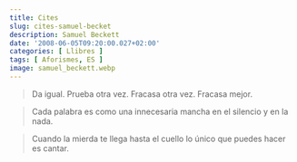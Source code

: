 ```yaml
---
title: Cites
slug: cites-samuel-becket
description: Samuel Beckett
date: '2008-06-05T09:20:00.027+02:00'
categories: [ Llibres ]
tags: [ Aforismes, ES ]
image: samuel_beckett.webp
---
```


> Da igual. Prueba otra vez. Fracasa otra vez. Fracasa mejor.

> Cada palabra es como una innecesaria mancha en el silencio y en la nada.

> Cuando la mierda te llega hasta el cuello lo único que puedes hacer es cantar.
